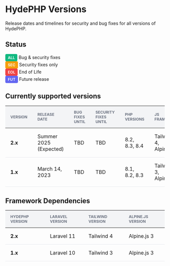# HydePHP Versions

Release dates and timelines for security and bug fixes for all versions of HydePHP.

<style>
.status-badge {
    display: inline-block;
    padding: 0.25rem 0.5rem;
    border-radius: 0.25rem;
    font-weight: 600;
    font-size: 0.75rem;
    text-transform: uppercase;
}
.status-all {
    background-color: #10B981;
    color: white;
}
.status-sec {
    background-color: #F59E0B;
    color: white;
}
.status-eol {
    background-color: #EF4444;
    color: white;
}
.status-fut {
    background-color: #6366F1;
    color: white;
}
table {
    width: 100%;
    border-collapse: collapse;
    margin-bottom: 2rem;
}
th {
    background-color: #f3f4f6;
    text-align: left;
    padding: 0.75rem 1rem;
    font-size: 0.75rem;
    text-transform: uppercase;
    color: #6b7280;
}
td {
    padding: 1rem;
    border-bottom: 1px solid #e5e7eb;
}
.version-bold {
    font-weight: 700;
}
</style>

## Status

<div class="flex flex-wrap gap-4 mb-6">
    <div class="flex items-center">
        <span class="status-badge status-all mr-2">ALL</span>
        <span>Bug & security fixes</span>
    </div>
    <div class="flex items-center">
        <span class="status-badge status-sec mr-2">SEC</span>
        <span>Security fixes only</span>
    </div>
    <div class="flex items-center">
        <span class="status-badge status-eol mr-2">EOL</span>
        <span>End of Life</span>
    </div>
    <div class="flex items-center">
        <span class="status-badge status-fut mr-2">FUT</span>
        <span>Future release</span>
    </div>
</div>

## Currently supported versions

<div class="overflow-x-auto">
  <table>
    <thead>
      <tr>
        <th>Version</th>
        <th>Release date</th>
        <th>Bug Fixes Until</th>
        <th>Security Fixes Until</th>
        <th>PHP Versions</th>
        <th>JS Framework</th>
        <th>Status</th>
      </tr>
    </thead>
    <tbody>
      <tr>
        <td class="version-bold">2.x</td>
        <td>Summer 2025 (Expected)</td>
        <td>TBD</td>
        <td>TBD</td>
        <td>8.2, 8.3, 8.4</td>
        <td>Tailwind 4, Alpine.js 3</td>
        <td><span class="status-badge status-fut">FUT</span></td>
      </tr>
      <tr>
        <td class="version-bold">1.x</td>
        <td>March 14, 2023</td>
        <td>TBD</td>
        <td>TBD</td>
        <td>8.1, 8.2, 8.3</td>
        <td>Tailwind 3, Alpine.js 3</td>
        <td><span class="status-badge status-all">ALL</span></td>
      </tr>
    </tbody>
  </table>
</div>

## Framework Dependencies

<div class="overflow-x-auto">
  <table>
    <thead>
      <tr>
        <th>HydePHP Version</th>
        <th>Laravel Version</th>
        <th>Tailwind Version</th>
        <th>Alpine.js Version</th>
      </tr>
    </thead>
    <tbody>
      <tr>
        <td class="version-bold">2.x</td>
        <td>Laravel 11</td>
        <td>Tailwind 4</td>
        <td>Alpine.js 3</td>
      </tr>
      <tr>
        <td class="version-bold">1.x</td>
        <td>Laravel 10</td>
        <td>Tailwind 3</td>
        <td>Alpine.js 3</td>
      </tr>
    </tbody>
  </table>
</div>
